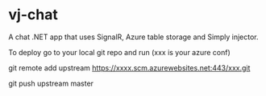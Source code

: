 # vj-chat

A chat .NET app that uses SignalR, Azure table storage and Simply injector.

To deploy go to your local git repo and run (xxx is your azure conf)

git remote add upstream https://xxxx.scm.azurewebsites.net:443/xxx.git

git push upstream master

